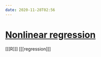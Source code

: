 ```yaml
---
date: 2020-11-28T02:56
---
```


# [Nonlinear regression](https://freakonometrics.hypotheses.org/60146)

[[[R]]]
[[[regression]]]